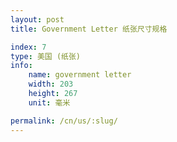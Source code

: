 ```yaml
---
layout: post
title: Government Letter 纸张尺寸规格

index: 7
type: 美国 (纸张)
info:
    name: government letter
    width: 203
    height: 267
    unit: 毫米

permalink: /cn/us/:slug/
---
```



